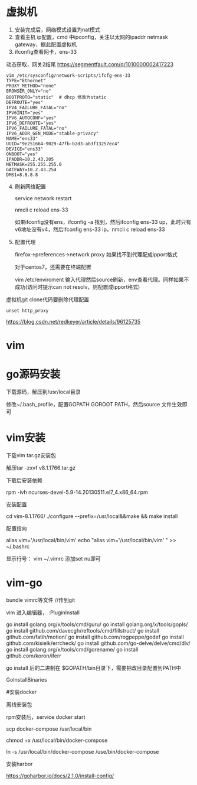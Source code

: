 

# 虚拟机

1. 安装完成后，网络模式设置为nat模式
2. 查看主机 ip配置，cmd 中ipconfig，关注以太网的ipaddr netmask gateway，据此配置虚拟机
3. ifconfig查看网卡，ens-33

动态获取，网关2结尾
https://segmentfault.com/q/1010000002417223

```
vim /etc/sysconfig/network-scripts/ifcfg-ens-33
TYPE="Ethernet"
PROXY_METHOD="none"
BROWSER_ONLY="no"
BOOTPROTO="static"  # dhcp 修改为static
DEFROUTE="yes"
IPV4_FAILURE_FATAL="no"
IPV6INIT="yes"
IPV6_AUTOCONF="yes"
IPV6_DEFROUTE="yes"
IPV6_FAILURE_FATAL="no"
IPV6_ADDR_GEN_MODE="stable-privacy"
NAME="ens33"
UUID="9e251664-9029-47fb-b2d3-ab3f13257ec4"
DEVICE="ens33"
ONBOOT="yes"
IPADDR=10.2.43.205
NETMASK=255.255.255.0
GATEWAY=10.2.43.254
DMS1=8.8.8.8
```

4. 刷新网络配置

   service network restart

   nmcli c reload ens-33

   如果ifconfig没有ens，ifconfig -a 找到，然后ifconfig ens-33 up，此时只有v6地址没有v4，然后ifconfig ens-33 ip，nmcli c reload ens-33

5. 配置代理

   firefox->preferences->network proxy 如果找不到代理配成ipport格式

   对于centos7，还需要在终端配置

   vim /etc/enviroment 输入代理然后source刷新，env查看代理。同样如果不成功(访问时提示can not resolv，则配置成ipport格式)

   

虚拟机git clone代码要删除代理配置

```
unset http_proxy
```

https://blog.csdn.net/redkeyer/article/details/96125735

# vim





# go源码安装

下载源码，解压到/usr/local目录

修改~/.bash_profile，配置GOPATH GOROOT PATH，然后source 文件生效即可

# vim安装

下载vim tar.gz安装包

解压tar -zxvf  v8.1.1766.tar.gz 

下载后安装依赖

rpm -ivh ncurses-devel-5.9-14.20130511.el7_4.x86_64.rpm

安装配置

cd vim-8.1.1766/ ./configure --prefix=/usr/local&&make && make install

配置指向

alias vim='/usr/local/bin/vim' echo "alias vim='/usr/local/bin/vim' " >> ~/.bashrc

显示行号： vim ~/.vimrc 添加set nu即可





# vim-go

bundle vimrc等文件 //传到git

vim 进入编辑器， :PluginInstall



go install golang.org/x/tools/cmd/guru/
  go install golang.org/x/tools/gopls/
  go install github.com/davecgh/reftools/cmd/fillstruct/
    go install github.com/fatih/motion/
  go install github.com/rogpeppe/godef
  go install github.com/kisielk/errcheck/
  go install github.com/go-delve/delve/cmd/dlv/
  go install golang.org/x/tools/cmd/gorename/
  go install github.com/koron/iferr

go install 后的二进制在 $GOPATH/bin目录下，需要把改目录配置到PATH中

GoInstallBinaries



#安装docker

离线安装包

rpm安装后，service docker start

scp docker-compose /usr/local/bin

chmod +x /usr/local/bin/docker-compose

ln -s /usr/local/bin/docker-compose /use/bin/docker-compose

安装harbor

https://goharbor.io/docs/2.1.0/install-config/
